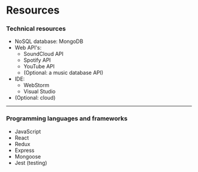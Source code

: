 # Resources

### Technical resources

* NoSQL database: MongoDB
* Web API's:
    * SoundCloud API
    * Spotify API
    * YouTube API
    * (Optional: a music database API)
* IDE:
    * WebStorm
    * Visual Studio
* (Optional: cloud)

-----
 
### Programming languages and frameworks

* JavaScript
* React
* Redux
* Express
* Mongoose
* Jest (testing)
